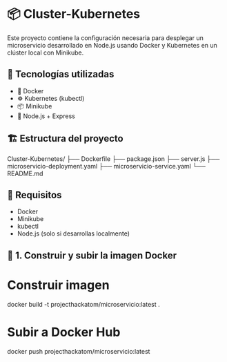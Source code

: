 # 📦 Cluster-Kubernetes
Este proyecto contiene la configuración necesaria para desplegar un microservicio desarrollado en Node.js usando Docker y Kubernetes en un clúster local con Minikube.

## 🚀 Tecnologías utilizadas
- 🐳 Docker
- ☸️ Kubernetes (kubectl)
- 📦 Minikube
- 🧠 Node.js + Express

## 🏗️ Estructura del proyecto
Cluster-Kubernetes/
├── Dockerfile
├── package.json
├── server.js
├── microservicio-deployment.yaml
├── microservicio-service.yaml
└── README.md

## 📌 Requisitos
- Docker
- Minikube
- kubectl
- Node.js (solo si desarrollas localmente)

## 🐳 1. Construir y subir la imagen Docker
# Construir imagen
docker build -t projecthackatom/microservicio:latest .

# Subir a Docker Hub
docker push projecthackatom/microservicio:latest
